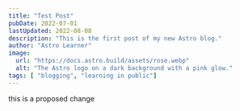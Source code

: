 ```yaml
---
title: "Test Post"
pubDate: 2022-07-01
lastUpdated: 2022-08-08
description: "This is the first post of my new Astro blog."
author: "Astro Learner"
image:
  url: "https://docs.astro.build/assets/rose.webp"
  alt: "The Astro logo on a dark background with a pink glow."
tags: [ "blogging", "learning in public"]
---
```

this is a proposed change 
